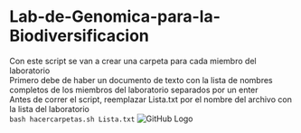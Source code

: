 # Lab-de-Genomica-para-la-Biodiversificacion
Con este script se van a crear una carpeta para cada miembro del laboratorio   
Primero debe de haber un documento de texto con la lista de nombres completos de los miembros del laboratorio separados por un enter  
Antes de correr el script, reemplazar Lista.txt por el nombre del archivo con la lista del laboratorio  
`bash hacercarpetas.sh Lista.txt`
![GitHub Logo](/images/logo.jpg)
